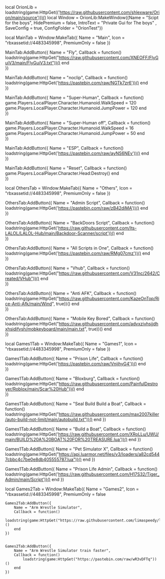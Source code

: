 local OrionLib = loadstring(game:HttpGet(('https://raw.githubusercontent.com/shlexware/Orion/main/source')))()
local Window = OrionLib:MakeWindow({Name = "Scipt for the boys", HidePremium = false, IntroText = "Private Gui for The boys" , SaveConfig = true, ConfigFolder = "OrionTest"})


local MainTab = Window:MakeTab({
	Name = "Main",
	Icon = "rbxassetid://4483345998",
	PremiumOnly = false
})


MainTab:AddButton({
	Name = "Fly",
	Callback = function()
        loadstring(game:HttpGet("https://raw.githubusercontent.com/XNEOFF/FlyGuiV3/main/FlyGuiV3.txt"))()
  	end    
})


MainTab:AddButton({
	Name = "noclip",
	Callback = function()
        loadstring(game:HttpGet('https://pastebin.com/raw/NGTk7zr6'))()
  	end    
})


MainTab:AddButton({
	Name = "Super-Human",
	Callback = function()
        game.Players.LocalPlayer.Character.Humanoid.WalkSpeed = 120
        game.Players.LocalPlayer.Character.Humanoid.JumpPower = 120
  	end    
})



MainTab:AddButton({
	Name = "Super-Human off",
	Callback = function()
        game.Players.LocalPlayer.Character.Humanoid.WalkSpeed = 16
        game.Players.LocalPlayer.Character.Humanoid.JumpPower = 50
  	end  
})


MainTab:AddButton({
	Name = "ESP",
	Callback = function()
        loadstring(game:HttpGet('https://pastebin.com/raw/ayNS6NEv'))()
  	end    
})


MainTab:AddButton({
	Name = "Reset",
	Callback = function()
        game.Players.LocalPlayer.Character.Head:Destroy()
  	end    
})






local OthersTab = Window:MakeTab({
	Name = "Others",
	Icon = "rbxassetid://4483345998",
	PremiumOnly = false
})


OthersTab:AddButton({
	Name = "Admin Script",
	Callback = function()
        loadstring(game:HttpGet('https://pastebin.com/raw/zB42diMA'))()
  	end    
})


OthersTab:AddButton({
	Name = "BackDoors Script",
	Callback = function()
        loadstring(game:HttpGet('https://raw.githubusercontent.com/Its-LALOL/LALOL-Hub/main/Backdoor-Scanner/script'))()
  	end    
})


OthersTab:AddButton({
	Name = "All Scripts in One",
	Callback = function()
        loadstring(game:HttpGet('https://pastebin.com/raw/RMg07cmz'))()
  	end    
})


OthersTab:AddButton({
	Name = "Vhub",
	Callback = function()
        loadstring(game:HttpGet("https://raw.githubusercontent.com/V31nc/2642/Created/VHub"))()
  	end    
})


OthersTab:AddButton({
	Name = "Anti AFK",
	Callback = function()
        loadstring(game:HttpGet("https://raw.githubusercontent.com/KazeOnTop/Rice-Anti-Afk/main/Wind", true))()
  	end    
})


OthersTab:AddButton({
	Name = "Mobile Key Bored",
	Callback = function()
        loadstring(game:HttpGet("https://raw.githubusercontent.com/advxzivhsjjdhxhsidifvsh/mobkeyboard/main/main.txt", true))()
  	end    
})


local Games1Tab = Window:MakeTab({
	Name = "Games1",
	Icon = "rbxassetid://4483345998",
	PremiumOnly = false
})


Games1Tab:AddButton({
	Name = "Prison Life",
	Callback = function()
        loadstring(game:HttpGet('https://pastebin.com/raw/VnijhyG4'))()
  	end    
})


Games1Tab:AddButton({
	Name = "Bloxburg",
	Callback = function()
        loadstring(game:HttpGet("https://raw.githubusercontent.com/PainfulDestroyer/Roblox/main/Scar%20Hub"))()
  	end    
})


Games1Tab:AddButton({
	Name = "Seal Build Build a Boat",
	Callback = function()
        loadstring(game:HttpGet("https://raw.githubusercontent.com/max2007killer/auto-build-not-limit/main/autobuild.txt"))()
    end
})


Games1Tab:AddButton({
	Name = "Build a Boat",
	Callback = function()
        loadstring(game:HttpGet('https://raw.githubusercontent.com/XRoLLu/UWU/main/BUILD%20A%20BOAT%20FOR%20TREASURE.lua'))()
    end
})


Games1Tab:AddButton({
	Name = "Pet Simulator X",
	Callback = function()
        loadstring(game:HttpGet("https://api.luarmor.net/files/v3/loaders/a82cd5447cbbc4c7be0e8db405555787.lua"))()
    end
})


Games1Tab:AddButton({
	Name = "Prison Life Admin",
	Callback = function()
        loadstring(game:HttpGet('https://raw.githubusercontent.com/H17S32/Tiger_Admin/main/Script'))() 
    end
})


local Games2Tab = Window:MakeTab({
	Name = "Games2",
	Icon = "rbxassetid://4483345998",
	PremiumOnly = false


    Games2Tab:AddButton({
        Name = "Arm Wrestle Simulator",
        Callback = function()
            loadstring(game:HttpGet("https://raw.githubusercontent.com/limaspeedy/limaspeedy/main/HubLDS"))()
        end
    })


    Games2Tab:AddButton({
        Name = "Arm Wrestle Simulator train faster",
        Callback = function()
            loadstring(game:HttpGet("https://pastebin.com/raw/wR3vDFTq"))()
        end
    })


    
